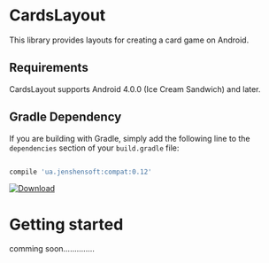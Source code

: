 # CardsLayout
This library provides layouts for creating a card game on Android.

## Requirements

CardsLayout supports Android 4.0.0 (Ice Cream Sandwich) and later. 

## Gradle Dependency 

If you are building with Gradle, simply add the following line to the `dependencies` section of your `build.gradle` file:

```groovy

compile 'ua.jenshensoft:compat:0.12'
```
 [ ![Download](https://api.bintray.com/packages/jenshen1992/ua.jenshensoft/compat/images/download.svg) ](https://bintray.com/jenshen1992/ua.jenshensoft/compat/_latestVersion)

Getting started
==========

comming soon..............
